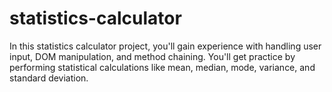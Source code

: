 # statistics-calculator
In this statistics calculator project, you'll gain experience with handling user input, DOM manipulation, and method chaining. You'll get practice by performing statistical calculations like mean, median, mode, variance, and standard deviation.
